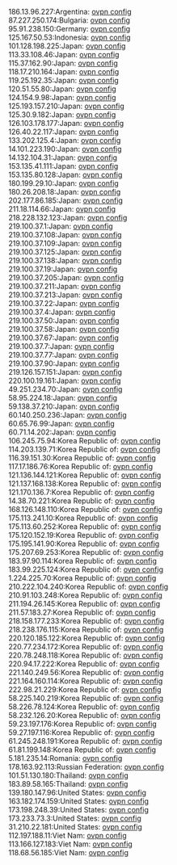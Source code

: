186.13.96.227:Argentina: [ovpn config](vpn/186_13_96_227.ovpn)  
87.227.250.174:Bulgaria: [ovpn config](vpn/87_227_250_174.ovpn)  
95.91.238.150:Germany: [ovpn config](vpn/95_91_238_150.ovpn)  
125.167.50.53:Indonesia: [ovpn config](vpn/125_167_50_53.ovpn)  
101.128.198.225:Japan: [ovpn config](vpn/101_128_198_225.ovpn)  
113.33.108.46:Japan: [ovpn config](vpn/113_33_108_46.ovpn)  
115.37.162.90:Japan: [ovpn config](vpn/115_37_162_90.ovpn)  
118.17.210.164:Japan: [ovpn config](vpn/118_17_210_164.ovpn)  
119.25.192.35:Japan: [ovpn config](vpn/119_25_192_35.ovpn)  
120.51.55.80:Japan: [ovpn config](vpn/120_51_55_80.ovpn)  
124.154.9.98:Japan: [ovpn config](vpn/124_154_9_98.ovpn)  
125.193.157.210:Japan: [ovpn config](vpn/125_193_157_210.ovpn)  
125.30.9.182:Japan: [ovpn config](vpn/125_30_9_182.ovpn)  
126.103.178.177:Japan: [ovpn config](vpn/126_103_178_177.ovpn)  
126.40.22.117:Japan: [ovpn config](vpn/126_40_22_117.ovpn)  
133.202.125.4:Japan: [ovpn config](vpn/133_202_125_4.ovpn)  
14.101.223.190:Japan: [ovpn config](vpn/14_101_223_190.ovpn)  
14.132.104.31:Japan: [ovpn config](vpn/14_132_104_31.ovpn)  
153.135.41.111:Japan: [ovpn config](vpn/153_135_41_111.ovpn)  
153.135.80.128:Japan: [ovpn config](vpn/153_135_80_128.ovpn)  
180.199.29.10:Japan: [ovpn config](vpn/180_199_29_10.ovpn)  
180.26.208.18:Japan: [ovpn config](vpn/180_26_208_18.ovpn)  
202.177.86.185:Japan: [ovpn config](vpn/202_177_86_185.ovpn)  
211.18.114.66:Japan: [ovpn config](vpn/211_18_114_66.ovpn)  
218.228.132.123:Japan: [ovpn config](vpn/218_228_132_123.ovpn)  
219.100.37.1:Japan: [ovpn config](vpn/219_100_37_1.ovpn)  
219.100.37.108:Japan: [ovpn config](vpn/219_100_37_108.ovpn)  
219.100.37.109:Japan: [ovpn config](vpn/219_100_37_109.ovpn)  
219.100.37.125:Japan: [ovpn config](vpn/219_100_37_125.ovpn)  
219.100.37.138:Japan: [ovpn config](vpn/219_100_37_138.ovpn)  
219.100.37.19:Japan: [ovpn config](vpn/219_100_37_19.ovpn)  
219.100.37.205:Japan: [ovpn config](vpn/219_100_37_205.ovpn)  
219.100.37.211:Japan: [ovpn config](vpn/219_100_37_211.ovpn)  
219.100.37.213:Japan: [ovpn config](vpn/219_100_37_213.ovpn)  
219.100.37.22:Japan: [ovpn config](vpn/219_100_37_22.ovpn)  
219.100.37.4:Japan: [ovpn config](vpn/219_100_37_4.ovpn)  
219.100.37.50:Japan: [ovpn config](vpn/219_100_37_50.ovpn)  
219.100.37.58:Japan: [ovpn config](vpn/219_100_37_58.ovpn)  
219.100.37.67:Japan: [ovpn config](vpn/219_100_37_67.ovpn)  
219.100.37.7:Japan: [ovpn config](vpn/219_100_37_7.ovpn)  
219.100.37.77:Japan: [ovpn config](vpn/219_100_37_77.ovpn)  
219.100.37.90:Japan: [ovpn config](vpn/219_100_37_90.ovpn)  
219.126.157.151:Japan: [ovpn config](vpn/219_126_157_151.ovpn)  
220.100.19.161:Japan: [ovpn config](vpn/220_100_19_161.ovpn)  
49.251.234.70:Japan: [ovpn config](vpn/49_251_234_70.ovpn)  
58.95.224.18:Japan: [ovpn config](vpn/58_95_224_18.ovpn)  
59.138.37.210:Japan: [ovpn config](vpn/59_138_37_210.ovpn)  
60.140.250.236:Japan: [ovpn config](vpn/60_140_250_236.ovpn)  
60.65.76.99:Japan: [ovpn config](vpn/60_65_76_99.ovpn)  
60.71.14.202:Japan: [ovpn config](vpn/60_71_14_202.ovpn)  
106.245.75.94:Korea Republic of: [ovpn config](vpn/106_245_75_94.ovpn)  
114.203.139.71:Korea Republic of: [ovpn config](vpn/114_203_139_71.ovpn)  
116.39.151.30:Korea Republic of: [ovpn config](vpn/116_39_151_30.ovpn)  
117.17.186.76:Korea Republic of: [ovpn config](vpn/117_17_186_76.ovpn)  
121.136.144.121:Korea Republic of: [ovpn config](vpn/121_136_144_121.ovpn)  
121.137.168.138:Korea Republic of: [ovpn config](vpn/121_137_168_138.ovpn)  
121.170.136.7:Korea Republic of: [ovpn config](vpn/121_170_136_7.ovpn)  
14.38.70.221:Korea Republic of: [ovpn config](vpn/14_38_70_221.ovpn)  
168.126.148.110:Korea Republic of: [ovpn config](vpn/168_126_148_110.ovpn)  
175.113.241.10:Korea Republic of: [ovpn config](vpn/175_113_241_10.ovpn)  
175.113.60.252:Korea Republic of: [ovpn config](vpn/175_113_60_252.ovpn)  
175.120.152.19:Korea Republic of: [ovpn config](vpn/175_120_152_19.ovpn)  
175.195.141.90:Korea Republic of: [ovpn config](vpn/175_195_141_90.ovpn)  
175.207.69.253:Korea Republic of: [ovpn config](vpn/175_207_69_253.ovpn)  
183.97.90.114:Korea Republic of: [ovpn config](vpn/183_97_90_114.ovpn)  
183.99.225.124:Korea Republic of: [ovpn config](vpn/183_99_225_124.ovpn)  
1.224.225.70:Korea Republic of: [ovpn config](vpn/1_224_225_70.ovpn)  
210.222.104.240:Korea Republic of: [ovpn config](vpn/210_222_104_240.ovpn)  
210.91.103.248:Korea Republic of: [ovpn config](vpn/210_91_103_248.ovpn)  
211.194.26.145:Korea Republic of: [ovpn config](vpn/211_194_26_145.ovpn)  
211.57.183.27:Korea Republic of: [ovpn config](vpn/211_57_183_27.ovpn)  
218.158.177.233:Korea Republic of: [ovpn config](vpn/218_158_177_233.ovpn)  
218.238.176.115:Korea Republic of: [ovpn config](vpn/218_238_176_115.ovpn)  
220.120.185.122:Korea Republic of: [ovpn config](vpn/220_120_185_122.ovpn)  
220.77.234.172:Korea Republic of: [ovpn config](vpn/220_77_234_172.ovpn)  
220.78.248.118:Korea Republic of: [ovpn config](vpn/220_78_248_118.ovpn)  
220.94.17.222:Korea Republic of: [ovpn config](vpn/220_94_17_222.ovpn)  
221.140.249.56:Korea Republic of: [ovpn config](vpn/221_140_249_56.ovpn)  
221.164.160.114:Korea Republic of: [ovpn config](vpn/221_164_160_114.ovpn)  
222.98.21.229:Korea Republic of: [ovpn config](vpn/222_98_21_229.ovpn)  
58.225.140.219:Korea Republic of: [ovpn config](vpn/58_225_140_219.ovpn)  
58.226.78.124:Korea Republic of: [ovpn config](vpn/58_226_78_124.ovpn)  
58.232.126.20:Korea Republic of: [ovpn config](vpn/58_232_126_20.ovpn)  
59.23.197.176:Korea Republic of: [ovpn config](vpn/59_23_197_176.ovpn)  
59.27.197.116:Korea Republic of: [ovpn config](vpn/59_27_197_116.ovpn)  
61.245.248.191:Korea Republic of: [ovpn config](vpn/61_245_248_191.ovpn)  
61.81.199.148:Korea Republic of: [ovpn config](vpn/61_81_199_148.ovpn)  
5.181.235.14:Romania: [ovpn config](vpn/5_181_235_14.ovpn)  
178.163.92.113:Russian Federation: [ovpn config](vpn/178_163_92_113.ovpn)  
101.51.130.180:Thailand: [ovpn config](vpn/101_51_130_180.ovpn)  
183.89.58.165:Thailand: [ovpn config](vpn/183_89_58_165.ovpn)  
139.180.147.96:United States: [ovpn config](vpn/139_180_147_96.ovpn)  
163.182.174.159:United States: [ovpn config](vpn/163_182_174_159.ovpn)  
173.198.248.39:United States: [ovpn config](vpn/173_198_248_39.ovpn)  
173.233.73.3:United States: [ovpn config](vpn/173_233_73_3.ovpn)  
31.210.22.181:United States: [ovpn config](vpn/31_210_22_181.ovpn)  
112.197.188.11:Viet Nam: [ovpn config](vpn/112_197_188_11.ovpn)  
113.166.127.183:Viet Nam: [ovpn config](vpn/113_166_127_183.ovpn)  
118.68.56.185:Viet Nam: [ovpn config](vpn/118_68_56_185.ovpn)  
